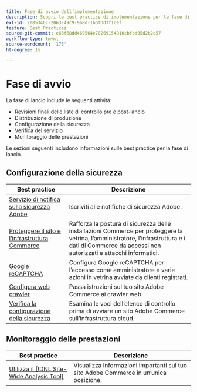 ```yaml
---
title: Fase di avvio dell’implementazione
description: Scopri le best practice di implementazione per la fase di avvio dei progetti Adobe Commerce.
exl-id: 2e85346c-2063-49c9-9b8d-1b5fdd3f1cef
feature: Best Practices
source-git-commit: e63f68dd469564e70269154810cbfbd95d2b2e57
workflow-type: tm+mt
source-wordcount: '173'
ht-degree: 1%

---
```


# Fase di avvio

La fase di lancio include le seguenti attività:

- Revisioni finali delle liste di controllo pre e post-lancio
- Distribuzione di produzione
- Configurazione della sicurezza
- Verifica del servizio
- Monitoraggio delle prestazioni

Le sezioni seguenti includono informazioni sulle best practice per la fase di lancio.

## Configurazione della sicurezza

| Best practice | Descrizione |
|------------------------------------------------------------------------------------------------------------------------------------|--------------------------------------------------------------------------------------------------------------------------------------------------------------------------|
| [Servizio di notifica sulla sicurezza Adobe](https://www.adobe.com/subscription/adbeSecurityNotifications.html) | Iscriviti alle notifiche di sicurezza Adobe. |
| [Proteggere il sito e l’infrastruttura Commerce](security-best-practices.md) | Rafforza la postura di sicurezza delle installazioni Commerce per proteggere la vetrina, l’amministratore, l’infrastruttura e i dati di Commerce da accessi non autorizzati e attacchi informatici. |
| [Google reCAPTCHA](https://experienceleague.adobe.com/docs/commerce-admin/systems/security/captcha/security-google-recaptcha.html) | Configura Google reCAPTCHA per l’accesso come amministratore e varie azioni in vetrina avviate da clienti registrati. |
| [Configura web crawler](robots-txt.md) | Passa istruzioni sul tuo sito Adobe Commerce ai crawler web. |
| [Verifica la configurazione della sicurezza](https://experienceleague.adobe.com/docs/commerce-cloud-service/user-guide/launch/checklist.html) | Esamina le voci dell’elenco di controllo prima di avviare un sito Adobe Commerce sull’infrastruttura cloud. |

## Monitoraggio delle prestazioni

| Best practice | Descrizione |
|------------------------------------------------------------------------------------------------------------------------------------------------|----------------------------------------------------------------------|
| [Utilizza il [!DNL Site-Wide Analysis Tool]](../../../tools/site-wide-analysis-tool/intro.md#integrations-with-other-adobe-commerce-support-tools) | Visualizza informazioni importanti sul tuo sito Adobe Commerce in un’unica posizione. |
